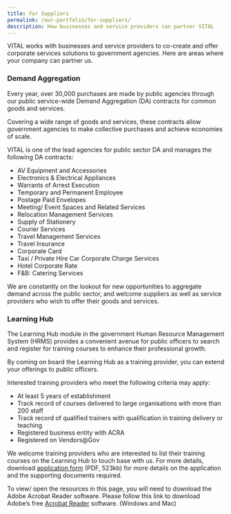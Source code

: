 ```yaml
---
title: For Suppliers
permalink: /our-portfolio/for-suppliers/
description: How businesses and service providers can partner VITAL
---
```


VITAL works with businesses and service providers to co-create and offer corporate services solutions to government agencies. Here are areas where your company can partner us.

### Demand Aggregation

Every year, over 30,000 purchases are made by public agencies through our public service-wide Demand Aggregation (DA) contracts for common goods and services. 

Covering a wide range of goods and services, these contracts allow government agencies to make collective purchases and achieve economies of scale.

VITAL is one of the lead agencies for public sector DA and manages the following DA contracts:

<ul>
    <li>AV Equipment and Accessories&nbsp;</li>
    <li>Electronics &amp; Electrical Appliances&nbsp;</li>
    <li>Warrants of Arrest Execution&nbsp;</li>
    <li>Temporary and Permanent Employee&nbsp;</li>
    <li>Postage Paid Envelopes&nbsp;</li>
    <li>Meeting/ Event Spaces and Related Services&nbsp;</li>
    <li>Relocation Management Services&nbsp;</li>
    <li>Supply of Stationery&nbsp;</li>
    <li>Courier Services&nbsp;</li>
    <li>Travel Management Services&nbsp;</li>
    <li>Travel Insurance&nbsp;</li>
    <li>Corporate Card&nbsp;</li>
    <li>Taxi / Private Hire Car Corporate Charge Services&nbsp;</li>
    <li>Hotel Corporate Rate&nbsp;</li>
    <li>F&amp;B: Catering Services&nbsp;</li>
</ul>

We are constantly on the lookout for new opportunities to aggregate demand across the public sector, and welcome suppliers as well as service providers who wish to offer their goods and services.


### Learning Hub

The Learning Hub module in the government Human Resource Management System (HRMS) provides a convenient avenue for public officers to search and register for training courses to enhance their professional growth.

By coming on board the Learning Hub as a training provider, you can extend your offerings to public officers.

Interested training providers who meet the following criteria may apply: 
<ul>
   <li>At least 5 years of establishment&nbsp;</li>
   <li>Track record of courses delivered to large organisations with more than 200 staff&nbsp;</li>
   <li>Track record of qualified trainers with qualification in training delivery or teaching&nbsp;</li>
   <li>Registered business entity with ACRA&nbsp;</li>
   <li>Registered on Vendors@Gov&nbsp;</li>
</ul>

We welcome training providers who are interested to list their training courses on the Learning Hub to touch base with us. For more details, download <a href="/media/Application for Training Providers to HRMS 20082019.pdf" target="_blank" >application form</a> (PDF, 523kb) for more details on the application and the supporting documents required.

To view/ open the resources in this page, you will need to download the Adobe Acrobat Reader software. 
Please follow this link to download Adobe’s free <a href="https://get.adobe.com/reader/" target="_blank" >Acrobat Reader</a> software. (Windows and Mac)

